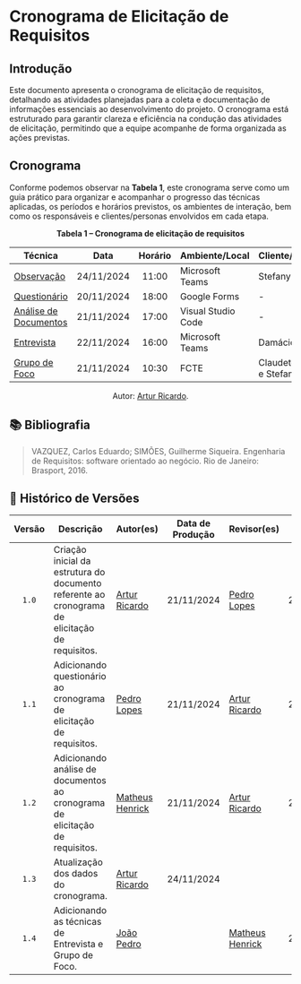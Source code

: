 # Cronograma de Elicitação de Requisitos

## Introdução

Este documento apresenta o cronograma de elicitação de requisitos, detalhando as atividades planejadas para a coleta e documentação de informações essenciais ao desenvolvimento do projeto. O cronograma está estruturado para garantir clareza e eficiência na condução das atividades de elicitação, permitindo que a equipe acompanhe de forma organizada as ações previstas.



## Cronograma

Conforme podemos observar na **Tabela 1**, este cronograma serve como um guia prático para organizar e acompanhar o progresso das técnicas aplicadas, os períodos e horários previstos, os ambientes de interação, bem como os responsáveis e clientes/personas envolvidos em cada etapa.

<div align="center">
    <p><strong>Tabela 1 – Cronograma de elicitação de requisitos</strong></p>
</div>

<center>

| Técnica | Data | Horário | Ambiente/Local | Cliente/Persona | Responsável(eis) | 
| ------- | :--: | :-----: | -------------- | --------------- | ---------------- |
| [Observação](../tecnicas/observacao.md) | 24/11/2024 | 11:00 | Microsoft Teams | Stefany Paraíso | [Artur Ricardo](https://github.com/algorithmorphic) |
| [Questionário](../analise-perfil-usuario/questionario.md) | 20/11/2024 | 18:00 | Google Forms | - | [Pedro Lopes](https://github.com/pLopess) |
| [Análise de Documentos](../tecnicas/analise-de-documentos.md) | 21/11/2024 | 17:00 | Visual Studio Code | - | [Matheus Henrick](https://github.com/MatheusHenrickSantos) |
| [Entrevista](../tecnicas/entrevista.md) | 22/11/2024 | 16:00 | Microsoft Teams | Damácio | [João Pedro](https://github.com/JoosPerro) |
| [Grupo de Foco](../tecnicas/grupo-de-foco.md) | 21/11/2024 | 10:30 | FCTE | Claudete, Daniel e Stefany | [João Pedro](https://github.com/JoosPerro) e [Emivalto](https://github.com/EmivaltoJrr) |


</center>

<div align="center">
    <p>Autor: <a href="https://github.com/algorithmorphic">Artur Ricardo</a>.</p>
</div>



## 📚 Bibliografia

> VAZQUEZ, Carlos Eduardo; SIMÕES, Guilherme Siqueira. Engenharia de Requisitos: software orientado ao negócio. Rio de Janeiro: Brasport, 2016.




## 📑 Histórico de Versões

| Versão | Descrição | Autor(es) | Data de Produção | Revisor(es) | Data de Revisão | 
| :----: | --------- | --------- | :--------------: | ----------- | :-------------: |
| `1.0`  | Criação inicial da estrutura do documento referente ao cronograma de elicitação de requisitos. | [Artur Ricardo](https://github.com/algorithmorphic) | 21/11/2024 | [Pedro Lopes](https://github.com/pLopess) | 21/11/2024 |
| `1.1`  | Adicionando questionário ao cronograma de elicitação de requisitos. | [Pedro Lopes](https://github.com/pLopess) | 21/11/2024 | [Artur Ricardo](https://github.com/algorithmorphic) | 24/11/2024 |
| `1.2`  | Adicionando análise de documentos ao cronograma de elicitação de requisitos. | [Matheus Henrick](https://github.com/MatheusHenrickSantos) | 21/11/2024 | [Artur Ricardo](https://github.com/algorithmorphic) | 24/11/2024 |
| `1.3`  | Atualização dos dados do cronograma. | [Artur Ricardo](https://github.com/algorithmorphic) | 24/11/2024 |  |  |
| `1.4`  | Adicionando as técnicas de Entrevista e Grupo de Foco. | [João Pedro](https://github.com/JoosPerro) |  | [Matheus Henrick](https://github.com/MatheusHenrickSantos) | 24/11/2024 |

